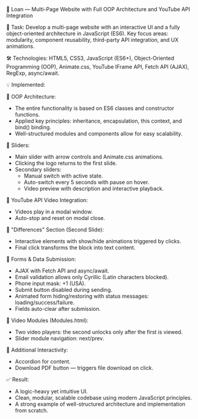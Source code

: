 📘 Loan — Multi-Page Website with Full OOP Architecture and YouTube API Integration

🔧 Task:
Develop a multi-page website with an interactive UI and a fully object-oriented architecture in JavaScript (ES6). Key focus areas: modularity, component reusability, third-party API integration, and UX animations.

🛠 Technologies:
HTML5, CSS3, JavaScript (ES6+), Object-Oriented Programming (OOP), Animate.css, YouTube IFrame API, Fetch API (AJAX), RegExp, async/await.

💡 Implemented:

🔹 OOP Architecture:
* The entire functionality is based on ES6 classes and constructor functions.
* Applied key principles: inheritance, encapsulation, this context, and bind() binding.
* Well-structured modules and components allow for easy scalability.

🔹 Sliders:
* Main slider with arrow controls and Animate.css animations.
* Clicking the logo returns to the first slide.
* Secondary sliders:
  * Manual switch with active state.
  * Auto-switch every 5 seconds with pause on hover.
  * Video preview with description and interactive playback.

🔹 YouTube API Video Integration:
* Videos play in a modal window.
* Auto-stop and reset on modal close.

🔹 "Differences" Section (Second Slide):
* Interactive elements with show/hide animations triggered by clicks.
* Final click transforms the block into text content.

🔹 Forms & Data Submission:
* AJAX with Fetch API and async/await.
* Email validation allows only Cyrillic (Latin characters blocked).
* Phone input mask: +1 (USA).
* Submit button disabled during sending.
* Animated form hiding/restoring with status messages: loading/success/failure.
* Fields auto-clear after submission.

🔹 Video Modules (Modules.html):
* Two video players: the second unlocks only after the first is viewed.
* Slider module navigation: next/prev.

🔹 Additional Interactivity:
* Accordion for content.
* Download PDF button — triggers file download on click.

✅ Result:
* A logic-heavy yet intuitive UI.
* Clean, modular, scalable codebase using modern JavaScript principles.
* A strong example of well-structured architecture and implementation from scratch.
